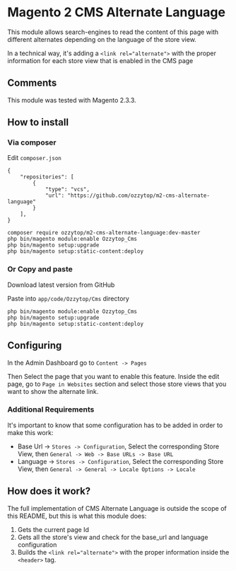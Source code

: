 # Magento 2 CMS Alternate Language

This module allows search-engines to read the content of this page with different alternates depending on
the language of the store view.

In a technical way, it's adding a `<link rel="alternate">` with the proper information for each store view that
is enabled in the CMS page  

## Comments

This module was tested with Magento 2.3.3.
  
## How to install

### Via composer

Edit `composer.json`

```
{
    "repositories": [
        {
            "type": "vcs",
            "url": "https://github.com/ozzytop/m2-cms-alternate-language"
        }
    ],
}
```

```
composer require ozzytop/m2-cms-alternate-language:dev-master
php bin/magento module:enable Ozzytop_Cms
php bin/magento setup:upgrade
php bin/magento setup:static-content:deploy
```

### Or Copy and paste

Download latest version from GitHub

Paste into `app/code/Ozzytop/Cms` directory

```
php bin/magento module:enable Ozzytop_Cms
php bin/magento setup:upgrade
php bin/magento setup:static-content:deploy
```

## Configuring

In the Admin Dashboard go to `Content -> Pages`

Then Select the page that you want to enable this feature. Inside the edit page, go to `Page in Websites` section and
select those store views that you want to show the alternate link.

### Additional Requirements

It's important to know that some configuration has to be added in order to make this work:
* Base Url -> `Stores -> Configuration`, Select the corresponding Store View, then `General -> Web -> Base URLs -> Base URL`
* Language -> `Stores -> Configuration`, Select the corresponding Store View, then `General -> General -> Locale Options -> Locale`

## How does it work?

The full implementation of CMS Alternate Language is outside the scope of this README, but this is what this module does:

1. Gets the current page Id 
2. Gets all the store's view and check for the base_url and language configuration
3. Builds the `<link rel="alternate">` with the proper information inside the `<header>` tag.

